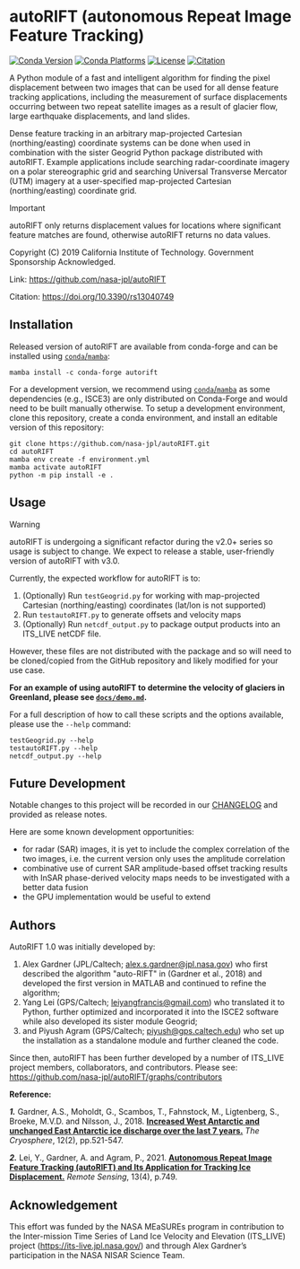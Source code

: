 # autoRIFT (autonomous Repeat Image Feature Tracking)

[![Conda Version](https://img.shields.io/conda/vn/conda-forge/autorift.svg)](https://anaconda.org/conda-forge/autorift)
[![Conda Platforms](https://img.shields.io/conda/pn/conda-forge/autorift.svg)](https://anaconda.org/conda-forge/autorift)
[![License](https://img.shields.io/badge/License-Apache%202.0-blue.svg)](https://github.com/nasa-jpl/autoRIFT/blob/main/LICENSE)
[![Citation](https://img.shields.io/badge/DOI-10.3390/rs13040749-blue)](https://doi.org/10.3390/rs13040749)

A Python module of a fast and intelligent algorithm for finding the pixel displacement between two images that can be used for all dense feature tracking applications, including the measurement of surface displacements occurring between two repeat satellite images as a result of glacier flow, large earthquake displacements, and land slides.

Dense feature tracking in an arbitrary map-projected Cartesian (northing/easting) coordinate systems can be done when used in combination with the sister Geogrid Python package distributed with autoRIFT. Example applications include searching radar-coordinate imagery on a polar stereographic grid and searching Universal Transverse Mercator (UTM) imagery at a user-specified map-projected Cartesian (northing/easting) coordinate grid.

> [!IMPORTANT]
> autoRIFT only returns displacement values for locations where significant feature matches are found, otherwise autoRIFT returns no data values.


Copyright (C) 2019 California Institute of Technology.  Government Sponsorship Acknowledged.

Link: https://github.com/nasa-jpl/autoRIFT

Citation: https://doi.org/10.3390/rs13040749

## Installation

Released version of autoRIFT are available from conda-forge and can be installed using [`conda`/`mamba`](https://conda-forge.org/download/):
```shell
mamba install -c conda-forge autorift
```

For a development version, we recommend using [`conda`/`mamba`](https://conda-forge.org/download/) as some dependencies (e.g., ISCE3) are only distributed on Conda-Forge and would need to be built manually otherwise. To setup a development environment, clone this repository, create a conda environment, and install an editable version of this repository:
```shell
git clone https://github.com/nasa-jpl/autoRIFT.git
cd autoRIFT
mamba env create -f environment.yml
mamba activate autoRIFT
python -m pip install -e .
```

## Usage

> [!WARNING]
> autoRIFT is undergoing a significant refactor during the v2.0+ series so usage is subject to change. We expect to release a stable, user-friendly version of autoRIFT with v3.0.

Currently, the expected workflow for autoRIFT is to:
1. (Optionally) Run `testGeogrid.py` for working with map-projected Cartesian (northing/easting) coordinates (lat/lon is not supported)
2. Run `testautoRIFT.py` to generate offsets and velocity maps
3. (Optionally) Run `netcdf_output.py` to package output products into an ITS_LIVE netCDF file. 

However, these files are not distributed with the package and so will need to be cloned/copied from the GitHub repository and likely modified for your use case. 

**For an example of using autoRIFT to determine the velocity of glaciers in Greenland, please see [`docs/demo.md`](docs/demo.md).**

For a full description of how to call these scripts and the options available, please use the `--help` command:
```shell
testGeogrid.py --help
testautoRIFT.py --help
netcdf_output.py --help
```

## Future Development

Notable changes to this project will be recorded in our [CHANGELOG](CHANGELOG.md) and provided as release notes.

Here are some known development opportunities:
* for radar (SAR) images, it is yet to include the complex correlation of the two images, i.e. the current version only uses the amplitude correlation
* combinative use of current SAR amplitude-based offset tracking results with InSAR phase-derived velocity maps needs to be investigated with a better data fusion
* the GPU implementation would be useful to extend 

## Authors

AutoRIFT 1.0 was initially developed by:
1. Alex Gardner (JPL/Caltech; alex.s.gardner@jpl.nasa.gov) who first described the algorithm "auto-RIFT" in (Gardner et al., 2018) and developed the first version in MATLAB and continued to refine the algorithm;
2. Yang Lei (GPS/Caltech; leiyangfrancis@gmail.com) who translated it to Python, further optimized and incorporated it into the ISCE2 software while also developed its sister module Geogrid;
3. and Piyush Agram (GPS/Caltech; piyush@gps.caltech.edu) who set up the installation as a standalone module and further cleaned the code.

Since then, autoRIFT has been further developed by a number of ITS_LIVE project members, collaborators, and contributors. Please see: 
https://github.com/nasa-jpl/autoRIFT/graphs/contributors

**Reference:** 

***1.*** Gardner, A.S., Moholdt, G., Scambos, T., Fahnstock, M., Ligtenberg, S., Broeke, M.V.D. and Nilsson, J., 2018. [**Increased West Antarctic and unchanged East Antarctic ice discharge over the last 7 years.**](https://doi.org/10.5194/tc-12-521-2018) *The Cryosphere*, 12(2), pp.521-547. 

***2.*** Lei, Y., Gardner, A. and Agram, P., 2021. [**Autonomous Repeat Image Feature Tracking (autoRIFT) and Its Application for Tracking Ice Displacement.**](https://doi.org/10.3390/rs13040749) *Remote Sensing*, 13(4), p.749. 


## Acknowledgement

This effort was funded by the NASA MEaSUREs program in contribution to the Inter-mission Time Series of Land Ice Velocity and Elevation (ITS_LIVE) project (https://its-live.jpl.nasa.gov/) and through Alex Gardner’s participation in the NASA NISAR Science Team.
